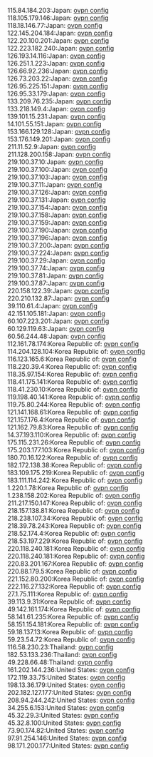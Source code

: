 115.84.184.203:Japan: [ovpn config](vpn/115_84_184_203.ovpn)  
118.105.179.146:Japan: [ovpn config](vpn/118_105_179_146.ovpn)  
118.18.146.77:Japan: [ovpn config](vpn/118_18_146_77.ovpn)  
122.145.204.184:Japan: [ovpn config](vpn/122_145_204_184.ovpn)  
122.20.100.201:Japan: [ovpn config](vpn/122_20_100_201.ovpn)  
122.223.182.240:Japan: [ovpn config](vpn/122_223_182_240.ovpn)  
126.193.14.116:Japan: [ovpn config](vpn/126_193_14_116.ovpn)  
126.251.1.223:Japan: [ovpn config](vpn/126_251_1_223.ovpn)  
126.66.92.236:Japan: [ovpn config](vpn/126_66_92_236.ovpn)  
126.73.203.22:Japan: [ovpn config](vpn/126_73_203_22.ovpn)  
126.95.225.151:Japan: [ovpn config](vpn/126_95_225_151.ovpn)  
126.95.33.179:Japan: [ovpn config](vpn/126_95_33_179.ovpn)  
133.209.76.235:Japan: [ovpn config](vpn/133_209_76_235.ovpn)  
133.218.149.4:Japan: [ovpn config](vpn/133_218_149_4.ovpn)  
139.101.15.231:Japan: [ovpn config](vpn/139_101_15_231.ovpn)  
14.101.55.151:Japan: [ovpn config](vpn/14_101_55_151.ovpn)  
153.166.129.128:Japan: [ovpn config](vpn/153_166_129_128.ovpn)  
153.176.149.201:Japan: [ovpn config](vpn/153_176_149_201.ovpn)  
211.11.52.9:Japan: [ovpn config](vpn/211_11_52_9.ovpn)  
211.128.200.158:Japan: [ovpn config](vpn/211_128_200_158.ovpn)  
219.100.37.10:Japan: [ovpn config](vpn/219_100_37_10.ovpn)  
219.100.37.100:Japan: [ovpn config](vpn/219_100_37_100.ovpn)  
219.100.37.103:Japan: [ovpn config](vpn/219_100_37_103.ovpn)  
219.100.37.11:Japan: [ovpn config](vpn/219_100_37_11.ovpn)  
219.100.37.126:Japan: [ovpn config](vpn/219_100_37_126.ovpn)  
219.100.37.131:Japan: [ovpn config](vpn/219_100_37_131.ovpn)  
219.100.37.154:Japan: [ovpn config](vpn/219_100_37_154.ovpn)  
219.100.37.158:Japan: [ovpn config](vpn/219_100_37_158.ovpn)  
219.100.37.159:Japan: [ovpn config](vpn/219_100_37_159.ovpn)  
219.100.37.190:Japan: [ovpn config](vpn/219_100_37_190.ovpn)  
219.100.37.196:Japan: [ovpn config](vpn/219_100_37_196.ovpn)  
219.100.37.200:Japan: [ovpn config](vpn/219_100_37_200.ovpn)  
219.100.37.224:Japan: [ovpn config](vpn/219_100_37_224.ovpn)  
219.100.37.29:Japan: [ovpn config](vpn/219_100_37_29.ovpn)  
219.100.37.74:Japan: [ovpn config](vpn/219_100_37_74.ovpn)  
219.100.37.81:Japan: [ovpn config](vpn/219_100_37_81.ovpn)  
219.100.37.87:Japan: [ovpn config](vpn/219_100_37_87.ovpn)  
220.158.122.39:Japan: [ovpn config](vpn/220_158_122_39.ovpn)  
220.210.132.87:Japan: [ovpn config](vpn/220_210_132_87.ovpn)  
39.110.61.4:Japan: [ovpn config](vpn/39_110_61_4.ovpn)  
42.151.105.181:Japan: [ovpn config](vpn/42_151_105_181.ovpn)  
60.107.223.201:Japan: [ovpn config](vpn/60_107_223_201.ovpn)  
60.129.119.63:Japan: [ovpn config](vpn/60_129_119_63.ovpn)  
60.56.244.48:Japan: [ovpn config](vpn/60_56_244_48.ovpn)  
112.161.78.174:Korea Republic of: [ovpn config](vpn/112_161_78_174.ovpn)  
114.204.128.104:Korea Republic of: [ovpn config](vpn/114_204_128_104.ovpn)  
116.123.165.6:Korea Republic of: [ovpn config](vpn/116_123_165_6.ovpn)  
118.220.39.4:Korea Republic of: [ovpn config](vpn/118_220_39_4.ovpn)  
118.35.97.154:Korea Republic of: [ovpn config](vpn/118_35_97_154.ovpn)  
118.41.175.141:Korea Republic of: [ovpn config](vpn/118_41_175_141.ovpn)  
118.41.230.10:Korea Republic of: [ovpn config](vpn/118_41_230_10.ovpn)  
119.198.40.141:Korea Republic of: [ovpn config](vpn/119_198_40_141.ovpn)  
119.75.80.244:Korea Republic of: [ovpn config](vpn/119_75_80_244.ovpn)  
121.141.168.61:Korea Republic of: [ovpn config](vpn/121_141_168_61.ovpn)  
121.157.176.4:Korea Republic of: [ovpn config](vpn/121_157_176_4.ovpn)  
121.162.79.83:Korea Republic of: [ovpn config](vpn/121_162_79_83.ovpn)  
14.37.193.110:Korea Republic of: [ovpn config](vpn/14_37_193_110.ovpn)  
175.115.231.26:Korea Republic of: [ovpn config](vpn/175_115_231_26.ovpn)  
175.203.177.103:Korea Republic of: [ovpn config](vpn/175_203_177_103.ovpn)  
180.70.16.122:Korea Republic of: [ovpn config](vpn/180_70_16_122.ovpn)  
182.172.138.38:Korea Republic of: [ovpn config](vpn/182_172_138_38.ovpn)  
183.109.175.219:Korea Republic of: [ovpn config](vpn/183_109_175_219.ovpn)  
183.111.114.242:Korea Republic of: [ovpn config](vpn/183_111_114_242.ovpn)  
1.220.1.78:Korea Republic of: [ovpn config](vpn/1_220_1_78.ovpn)  
1.238.158.202:Korea Republic of: [ovpn config](vpn/1_238_158_202.ovpn)  
211.217.150.147:Korea Republic of: [ovpn config](vpn/211_217_150_147.ovpn)  
218.157.138.81:Korea Republic of: [ovpn config](vpn/218_157_138_81.ovpn)  
218.238.107.34:Korea Republic of: [ovpn config](vpn/218_238_107_34.ovpn)  
218.39.78.243:Korea Republic of: [ovpn config](vpn/218_39_78_243.ovpn)  
218.52.174.4:Korea Republic of: [ovpn config](vpn/218_52_174_4.ovpn)  
218.53.197.229:Korea Republic of: [ovpn config](vpn/218_53_197_229.ovpn)  
220.118.240.181:Korea Republic of: [ovpn config](vpn/220_118_240_181.ovpn)  
220.118.240.181:Korea Republic of: [ovpn config](vpn/220_118_240_181.ovpn)  
220.83.201.167:Korea Republic of: [ovpn config](vpn/220_83_201_167.ovpn)  
220.88.179.5:Korea Republic of: [ovpn config](vpn/220_88_179_5.ovpn)  
221.152.80.200:Korea Republic of: [ovpn config](vpn/221_152_80_200.ovpn)  
222.116.27.132:Korea Republic of: [ovpn config](vpn/222_116_27_132.ovpn)  
27.1.75.111:Korea Republic of: [ovpn config](vpn/27_1_75_111.ovpn)  
39.113.9.31:Korea Republic of: [ovpn config](vpn/39_113_9_31.ovpn)  
49.142.161.174:Korea Republic of: [ovpn config](vpn/49_142_161_174.ovpn)  
58.141.61.235:Korea Republic of: [ovpn config](vpn/58_141_61_235.ovpn)  
58.151.154.181:Korea Republic of: [ovpn config](vpn/58_151_154_181.ovpn)  
59.18.137.13:Korea Republic of: [ovpn config](vpn/59_18_137_13.ovpn)  
59.23.54.72:Korea Republic of: [ovpn config](vpn/59_23_54_72.ovpn)  
116.58.230.23:Thailand: [ovpn config](vpn/116_58_230_23.ovpn)  
182.53.133.236:Thailand: [ovpn config](vpn/182_53_133_236.ovpn)  
49.228.66.48:Thailand: [ovpn config](vpn/49_228_66_48.ovpn)  
161.202.144.236:United States: [ovpn config](vpn/161_202_144_236.ovpn)  
172.119.33.75:United States: [ovpn config](vpn/172_119_33_75.ovpn)  
198.13.36.179:United States: [ovpn config](vpn/198_13_36_179.ovpn)  
202.182.127.177:United States: [ovpn config](vpn/202_182_127_177.ovpn)  
208.94.244.242:United States: [ovpn config](vpn/208_94_244_242.ovpn)  
34.255.6.153:United States: [ovpn config](vpn/34_255_6_153.ovpn)  
45.32.29.3:United States: [ovpn config](vpn/45_32_29_3.ovpn)  
45.32.8.100:United States: [ovpn config](vpn/45_32_8_100.ovpn)  
73.90.174.82:United States: [ovpn config](vpn/73_90_174_82.ovpn)  
97.91.254.146:United States: [ovpn config](vpn/97_91_254_146.ovpn)  
98.171.200.177:United States: [ovpn config](vpn/98_171_200_177.ovpn)  
